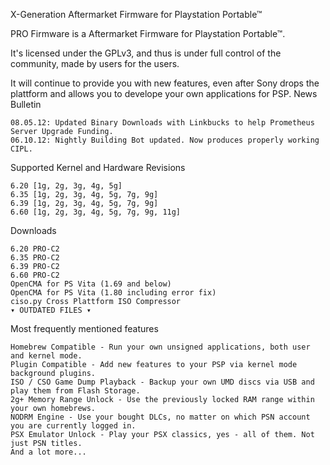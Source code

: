 X-Generation Aftermarket Firmware for Playstation Portable™

PRO Firmware is a Aftermarket Firmware for Playstation Portable™.

It's licensed under the GPLv3, and thus is under full control of the community, made by users for the users.

It will continue to provide you with new features, even after Sony drops the plattform and allows you to develope your own applications for PSP.
News Bulletin

    08.05.12: Updated Binary Downloads with Linkbucks to help Prometheus Server Upgrade Funding.
    06.10.12: Nightly Building Bot updated. Now produces properly working CIPL.

Supported Kernel and Hardware Revisions

    6.20 [1g, 2g, 3g, 4g, 5g]
    6.35 [1g, 2g, 3g, 4g, 5g, 7g, 9g]
    6.39 [1g, 2g, 3g, 4g, 5g, 7g, 9g]
    6.60 [1g, 2g, 3g, 4g, 5g, 7g, 9g, 11g]

Downloads

    6.20 PRO-C2
    6.35 PRO-C2
    6.39 PRO-C2
    6.60 PRO-C2
    OpenCMA for PS Vita (1.69 and below)
    OpenCMA for PS Vita (1.80 including error fix)
    ciso.py Cross Plattform ISO Compressor
    ▾ OUTDATED FILES ▾

Most frequently mentioned features

    Homebrew Compatible - Run your own unsigned applications, both user and kernel mode.
    Plugin Compatible - Add new features to your PSP via kernel mode background plugins.
    ISO / CSO Game Dump Playback - Backup your own UMD discs via USB and play them from Flash Storage.
    2g+ Memory Range Unlock - Use the previously locked RAM range within your own homebrews.
    NODRM Engine - Use your bought DLCs, no matter on which PSN account you are currently logged in.
    PSX Emulator Unlock - Play your PSX classics, yes - all of them. Not just PSN titles.
    And a lot more...

